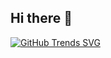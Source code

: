 ## Hi there 👋

[![GitHub Trends SVG](https://api.githubtrends.io/user/svg/lordskzw/langs)](https://githubtrends.io)